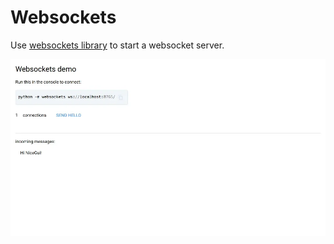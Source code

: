 # Websockets
Use [websockets library](https://websockets.readthedocs.io/) to start a websocket server.

![Screenshot](screenshot.webp)
